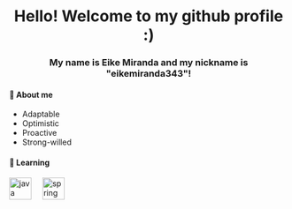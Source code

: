 <h1 align='center'> Hello! Welcome to my github profile :)</h1>

<h3 align='center'>My name is Eike Miranda and my nickname is "eikemiranda343"!</h3>

<h4>👋 About me</h4>

- Adaptable
- Optimistic
- Proactive
- Strong-willed

<!--h4 align="left">🛠 Language and tools</h4-->

<!-- div align='left'>
  <img src="https://cdn.jsdelivr.net/gh/devicons/devicon@latest/icons/html5/html5-original-wordmark.svg" height=40 alt="html logo"/>
  <img width="12" />
  <img src="https://cdn.jsdelivr.net/gh/devicons/devicon@latest/icons/css3/css3-original-wordmark.svg" height=40 alt="css logo"/>
  <img width="12" />
  <img src="https://cdn.jsdelivr.net/gh/devicons/devicon@latest/icons/javascript/javascript-original.svg" height=40 alt="js logo"/>
  <img width="12" />
  <img src="https://cdn.jsdelivr.net/gh/devicons/devicon@latest/icons/react/react-original-wordmark.svg" height=40 alt="react logo"/>
  <img width="12" />
  <img src="https://cdn.jsdelivr.net/gh/devicons/devicon@latest/icons/typescript/typescript-original.svg" height=40 alt="typescript logo"/>
</div-->

<h4 align="left">🔭 Learning</h4>

<div align='left'>
  <img src="https://cdn.jsdelivr.net/gh/devicons/devicon@latest/icons/java/java-original.svg" height=40 alt="java logo"/>
  <img width="12" />
  <img src="https://cdn.jsdelivr.net/gh/devicons/devicon@latest/icons/spring/spring-original.svg" height=40 alt="spring logo"/>         
</div>


